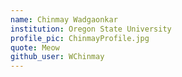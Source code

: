 ```yaml
---
name: Chinmay Wadgaonkar
institution: Oregon State University
profile_pic: ChinmayProfile.jpg
quote: Meow
github_user: WChinmay
---
```

